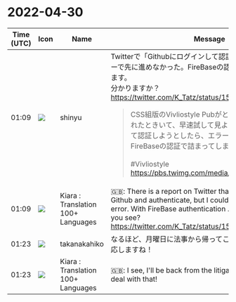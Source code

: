 # 2022-04-30

|Time (UTC)|Icon|Name|Message|
|---|---|---|---|
|01:09|![](https://avatars.slack-edge.com/2018-04-27/354445776386_e258f5ed5ba887b08668_72.jpg)|shinyu|Twitterで「Githubにログインして認証しようとしたら、エラーで先に進めなかった。FireBaseの認証で…」との報告があります。<br>分かりますか？<br><https://twitter.com/K_Tatz/status/1520046342558875653><br><blockquote>CSS組版のVivliostyle Pubがとうとうアルファ版公開されたときいて、早速試して見ようとGithubにログインして認証しようとしたら、エラーで先に進めなかった。FireBaseの認証で詰まってしまったか…<br><br>#Vivliostyle <https://pbs.twimg.com/media/FRhKFhnaAAA3o_G.jpg></blockquote>|
|01:09|![](https://avatars.slack-edge.com/2021-08-02/2324149410423_2aa7423c4133ecb9f168_72.png)|Kiara : Translation 100+ Languages|🇬🇧: There is a report on Twitter that "I tried to log in to Github and authenticate, but I could not proceed due to an error. With FireBase authentication ...".<br>you see?<br><https://twitter.com/K_Tatz/status/1520046342558875653>|
|01:23|![](https://secure.gravatar.com/avatar/0479057e04d0dbef40692b5f171f60e4.jpg?s=72&d=https%3A%2F%2Fa.slack-edge.com%2Fdf10d%2Fimg%2Favatars%2Fava_0015-72.png)|takanakahiko|なるほど、月曜日に法事から帰ってこられるので、その際に対応しますね！|
|01:23|![](https://avatars.slack-edge.com/2021-08-02/2324149410423_2aa7423c4133ecb9f168_72.png)|Kiara : Translation 100+ Languages|🇬🇧: I see, I'll be back from the litigation on Monday, so I'll deal with that!|

